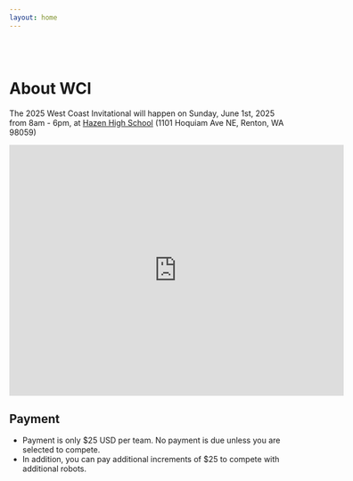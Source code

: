```yaml
---
layout: home
---
```

<br />
<br />

# About WCI

The 2025 West Coast Invitational will happen on Sunday, June 1st, 2025 from 8am - 6pm, at [Hazen High School](https://www.google.com/maps/place/Hazen+High+School/@47.501618,-122.155454,16z/data=!3m1!4b1!4m6!3m5!1s0x5490687dc4a82d11:0xe78cca4c59118161!8m2!3d47.501618!4d-122.1528791!16s%2Fm%2F027w3dj?entry=ttu&g_ep=EgoyMDI1MDIxMi4wIKXMDSoASAFQAw%3D%3D) (1101 Hoquiam Ave NE, Renton, WA 98059)
  <iframe src="https://www.google.com/maps/embed?pb=!1m18!1m12!1m3!1d2695.3991186207973!2d-122.15545402361295!3d47.50161797118045!2m3!1f0!2f0!3f0!3m2!1i1024!2i768!4f13.1!3m3!1m2!1s0x5490687dc4a82d11%3A0xe78cca4c59118161!2sHazen%20High%20School!5e0!3m2!1sen!2sus!4v1739570675123!5m2!1sen!2sus" width="600" height="450" style="border:0;" allowfullscreen="" loading="lazy" referrerpolicy="no-referrer-when-downgrade"></iframe>

## Payment
- Payment is only $25 USD per team. No payment is due unless you are selected to compete.
- In addition, you can pay additional increments of $25 to compete with additional robots.  
